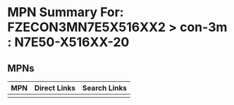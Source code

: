 



# MPN Summary For: FZECON3MN7E5X516XX2 > con-3m : N7E50-X516XX-20

## MPNs
  

|MPN|Direct Links|Search Links|
| :--- | :--- | :--- |
||||
